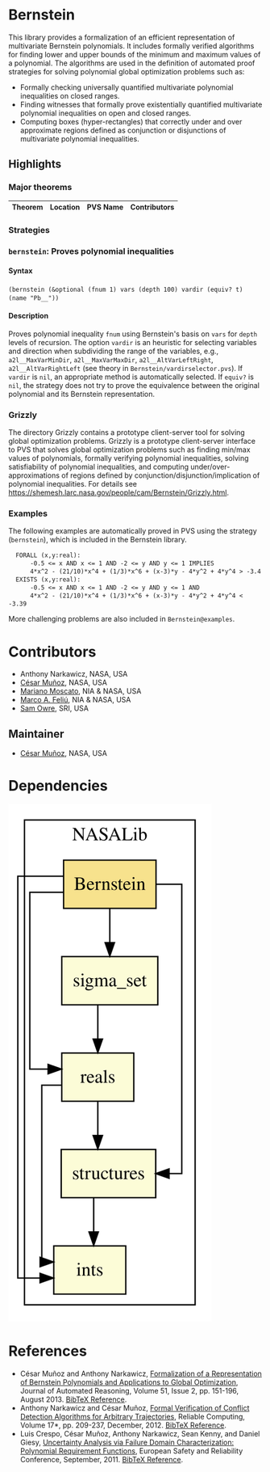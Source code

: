 # Bernstein

This library provides a formalization of an efficient representation of multivariate Bernstein polynomials. 
It includes formally verified algorithms for finding lower and upper bounds of the minimum and maximum values of a polynomial. 
The algorithms are used in the definition of automated proof strategies for solving polynomial global optimization problems such as:
- Formally checking universally quantified multivariate polynomial inequalities on closed ranges.
- Finding witnesses that formally prove existentially quantified multivariate polynomial inequalities on open and closed ranges.
- Computing boxes (hyper-rectangles) that correctly under and over approximate regions defined as conjunction or disjunctions of multivariate polynomial inequalities.

## Highlights

### Major theorems

| Theorem | Location | PVS Name | Contributors |
| --- | --- | --- | --- |

### Strategies

### `bernstein`: Proves polynomial inequalities

#### Syntax

`(bernstein (&optional (fnum 1) vars (depth 100) vardir (equiv? t) (name "Pb__"))`

#### Description

Proves polynomial inequality `fnum` using Bernstein's basis on `vars` for `depth` levels of recursion.
The option `vardir` is an heuristic for selecting variables and direction when subdividing the range of the variables, e.g., `a2l__MaxVarMinDir`, `a2l__MaxVarMaxDir`, `a2l__AltVarLeftRight`, `a2l__AltVarRightLeft` (see theory in `Bernstein/vardirselector.pvs`).
If `vardir` is `nil`, an appropriate method is automatically selected. 
If `equiv?` is `nil`, the strategy does not try to prove the equivalence between the original polynomial and its Bernstein representation.

### Grizzly

The directory Grizzly contains a prototype client-server tool for solving global optimization problems.
Grizzly is a prototype client-server interface to PVS that solves global optimization problems such as finding min/max values of polynomials, formally verifying polynomial inequalities, solving satisfiability of polynomial inequalities, and computing under/over-approximations of regions defined by conjunction/disjunction/implication of polynomial inequalities.
For details see https://shemesh.larc.nasa.gov/people/cam/Bernstein/Grizzly.html.

### Examples

The following examples are automatically proved in PVS using the strategy (`bernstein`), which is included in the Bernstein library.
```
  FORALL (x,y:real):
      -0.5 <= x AND x <= 1 AND -2 <= y AND y <= 1 IMPLIES 
      4*x^2 - (21/10)*x^4 + (1/3)*x^6 + (x-3)*y - 4*y^2 + 4*y^4 > -3.4
  EXISTS (x,y:real):
      -0.5 <= x AND x <= 1 AND -2 <= y AND y <= 1 AND
      4*x^2 - (21/10)*x^4 + (1/3)*x^6 + (x-3)*y - 4*y^2 + 4*y^4 < -3.39
```

More challenging problems are also included in `Bernstein@examples`.

# Contributors
* Anthony Narkawicz, NASA, USA
* [César Muñoz](http://shemesh.larc.nasa.gov/people/cam), NASA, USA
* [Mariano Moscato](https://www.nianet.org/directory/research-staff/mariano-moscato/), NIA & NASA, USA
* [Marco A. Feliú](https://www.nianet.org/directory/research-staff/marco-feliu/), NIA & NASA, USA
* [Sam Owre](http://www.csl.sri.com/users/owre), SRI, USA

## Maintainer
* [César Muñoz](http://shemesh.larc.nasa.gov/people/cam), NASA, USA

# Dependencies
![dependency graph](./Bernstein.svg "Dependency Graph")

# References

- César Muñoz and Anthony Narkawicz, [Formalization of a Representation of Bernstein Polynomials and Applications to Global Optimization](https://shemesh.larc.nasa.gov/people/cam/publications/jar-mn-2012-draft.pdf), Journal of Automated Reasoning, Volume 51, Issue 2, pp. 151-196, August 2013. [BibTeX Reference](https://shemesh.larc.nasa.gov/people/cam/publications/JAR-MN-2013.bib).
- Anthony Narkawicz and César Muñoz, [Formal Verification of Conflict Detection Algorithms for Arbitrary Trajectories](http://interval.louisiana.edu/reliable-computing-journal/volume-17/reliable-computing-17-pp-209-237.pdf), Reliable Computing, Volume 17*, pp. 209-237, December, 2012. [BibTeX Reference](https://shemesh.larc.nasa.gov/people/cam/publications/RC-NM-2012.bib).
- Luis Crespo, César Muñoz, Anthony Narkawicz, Sean Kenny, and Daniel Giesy, [Uncertainty Analysis via Failure Domain Characterization: Polynomial Requirement Functions](https://shemesh.larc.nasa.gov/people/cam/publications/ESREL2011.pdf), European Safety and Reliability Conference, September, 2011. [BibTeX Reference](https://shemesh.larc.nasa.gov/people/cam/publications/ESREL2011.bib).
